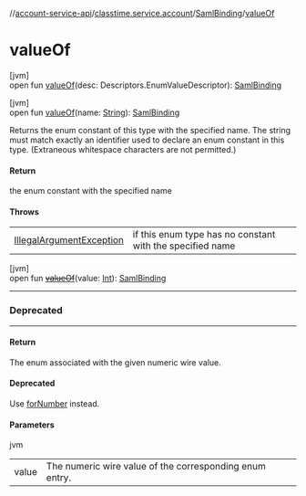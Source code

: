 //[account-service-api](../../../index.md)/[classtime.service.account](../index.md)/[SamlBinding](index.md)/[valueOf](value-of.md)

# valueOf

[jvm]\
open fun [valueOf](value-of.md)(desc: Descriptors.EnumValueDescriptor): [SamlBinding](index.md)

[jvm]\
open fun [valueOf](value-of.md)(name: [String](https://docs.oracle.com/javase/8/docs/api/java/lang/String.html)): [SamlBinding](index.md)

Returns the enum constant of this type with the specified name. The string must match exactly an identifier used to declare an enum constant in this type. (Extraneous whitespace characters are not permitted.)

#### Return

the enum constant with the specified name

#### Throws

| | |
|---|---|
| [IllegalArgumentException](https://docs.oracle.com/javase/8/docs/api/java/lang/IllegalArgumentException.html) | if this enum type has no constant with the specified name |

[jvm]\
open fun [~~valueOf~~](value-of.md)(value: [Int](https://kotlinlang.org/api/latest/jvm/stdlib/kotlin/-int/index.html)): [SamlBinding](index.md)

---

### Deprecated

---

#### Return

The enum associated with the given numeric wire value.

#### Deprecated

Use [forNumber](for-number.md) instead.

#### Parameters

jvm

| | |
|---|---|
| value | The numeric wire value of the corresponding enum entry. |
